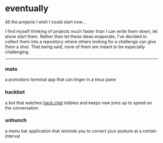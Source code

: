 # eventually
All the projects I wish I could start now...

I find myself thinking of projects much faster than I can write them down, let alone start them. Rather than let these ideas evaporate, I've decided to collect them into a repository where others looking for a challenge can give them a shot. That being said, none of them are meant to be especially challenging.

* * * * *

### mato
a pomodoro terminal app that can linger in a tmux pane
### hackbot
a bot that watches [hack.chat](hack.chat) lobbies and keeps new joins up to speed on the conversation
### unhunch
a menu bar application that reminds you to correct your posture at a certain interval
